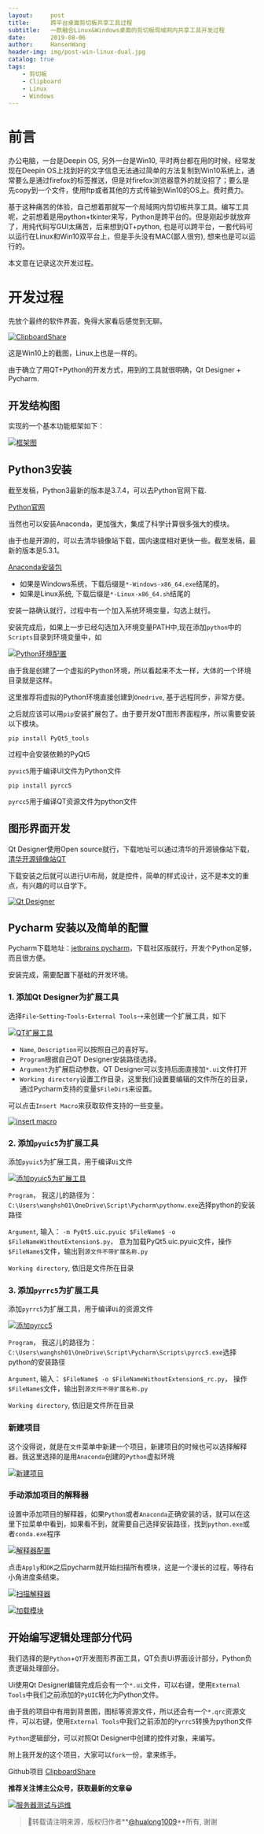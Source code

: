 ```yaml
---
layout:     post
title:      跨平台桌面剪切板共享工具过程
subtitle:   一款融合Linux&Windows桌面的剪切板局域网内共享工具开发过程
date:       2019-08-06
author:     HansenWang
header-img: img/post-win-linux-dual.jpg
catalog: true
tags:
    - 剪切板
    - Clipboard
    - Linux
    - Windows
---
```



# 前言

办公电脑，一台是Deepin OS, 另外一台是Win10, 平时两台都在用的时候，经常发现在Deepin OS上找到好的文字信息无法通过简单的方法复制到Win10系统上，通常要么是通过firefox的标签推送，但是对firefox浏览器意外的就没招了；要么是先copy到一个文件，使用ftp或者其他的方式传输到Win10的OS上。费时费力。

基于这种痛苦的体验，自己想着那就写一个局域网内剪切板共享工具。编写工具呢，之前想着是用python+tkinter来写，Python是跨平台的。但是刚起步就放弃了，用纯代码写GUI太痛苦，后来想到QT+python, 也是可以跨平台，一套代码可以运行在Linux和Win10双平台上，但是手头没有MAC(鄙人很穷), 想来也是可以运行的。

本文意在记录这次开发过程。

# 开发过程

先放个最终的软件界面，免得大家看后感觉到无聊。

[![ClipboardShare](https://i.loli.net/2019/08/08/bHM546FKpSuceaq.png)](https://i.loli.net/2019/08/08/bHM546FKpSuceaq.png)


这是Win10上的截图，Linux上也是一样的。

由于确立了用QT+Python的开发方式，用到的工具就很明确，Qt Designer + Pycharm.

## 开发结构图

实现的一个基本功能框架如下：

[![框架图](https://i.loli.net/2019/08/08/H5iX3sPjWevErom.png)](https://i.loli.net/2019/08/08/H5iX3sPjWevErom.png)


## Python3安装

截至发稿，Python3最新的版本是3.7.4，可以去Python官网下载.

[Python官网](https://www.python.org/)

当然也可以安装Anaconda，更加强大，集成了科学计算很多强大的模块。

由于也是开源的，可以去清华镜像站下载，国内速度相对更快一些。截至发稿，最新的版本是5.3.1。

[Anaconda安装包]( https://mirrors.tuna.tsinghua.edu.cn/anaconda/archive/)

* 如果是Windows系统，下载后缀是`*-Windows-x86_64.exe`结尾的。
* 如果是Linux系统, 下载后缀是`*-Linux-x86_64.sh`结尾的

安装一路确认就行，过程中有一个加入系统环境变量，勾选上就行。

安装完成后，如果上一步已经勾选加入环境变量PATH中,现在添加`python`中的`Scripts`目录到环境变量中，如

[![Python环境配置](https://i.loli.net/2019/08/08/25rVleujSoFv6Xt.png)](https://i.loli.net/2019/08/08/25rVleujSoFv6Xt.png)


由于我是创建了一个虚拟的Python环境，所以看起来不太一样，大体的一个环境目录就是这样。

这里推荐将虚拟的Python环境直接创建到`Onedrive`, 基于远程同步，非常方便。

之后就应该可以用`pip`安装扩展包了。由于要开发QT图形界面程序，所以需要安装以下模块。

`pip install PyQt5_tools`

过程中会安装依赖的PyQt5

`pyuic5`用于编译UI文件为Python文件

`pip install pyrcc5`

`pyrcc5`用于编译QT资源文件为python文件




## 图形界面开发

Qt Designer使用Open source就行，下载地址可以通过清华的开源镜像站下载，[清华开源镜像站QT](https://mirrors.tuna.tsinghua.edu.cn/qt/official_releases/qt/5.13/5.13.0/)

下载安装之后就可以进行UI布局，就是控件，简单的样式设计，这不是本文的重点，有兴趣的可以自学下。

[![Qt Designer](https://i.loli.net/2019/08/08/HaVjlEcKAx74byM.png)](https://i.loli.net/2019/08/08/HaVjlEcKAx74byM.png)


## Pycharm 安装以及简单的配置

Pycharm下载地址：[jetbrains pycharm](https://www.jetbrains.com/pycharm/)，下载社区版就行，开发个Python足够，而且很方便。

安装完成，需要配置下基础的开发环境。

### 1. 添加Qt Designer为扩展工具

选择`File`-`Setting`-`Tools`-`External Tools`-`+`来创建一个扩展工具，如下

[![QT扩展工具](https://i.loli.net/2019/08/08/etnZOIKFTcDfkoG.png)](https://i.loli.net/2019/08/08/etnZOIKFTcDfkoG.png)


* `Name`, `Description`可以按照自己的喜好写。
* `Program`根据自己QT Designer安装路径选择。
* `Argument`为扩展启动参数，QT Designer可以支持后面直接加`*.ui`文件打开
* `Working directory`设置工作目录，这里我们设置要编辑的文件所在的目录，通过Pycharm支持的变量`$FileDir$`来设置。

可以点击`Insert Macro`来获取软件支持的一些变量。

[![insert macro](https://i.loli.net/2019/08/08/1ZnYO53kRDrlTh6.png)](https://i.loli.net/2019/08/08/1ZnYO53kRDrlTh6.png)


### 2. 添加`pyuic5`为扩展工具

添加`pyuic5`为扩展工具，用于编译`Ui`文件

[![添加pyuic5为扩展工具](https://i.loli.net/2019/08/08/H35W27JojNDgqQe.png)](https://i.loli.net/2019/08/08/H35W27JojNDgqQe.png)


`Program`， 我这儿的路径为：`C:\Users\wanghsh01\OneDrive\Script\Pycharm\pythonw.exe`选择python的安装路径

`Argument`, 输入： `-m PyQt5.uic.pyuic $FileName$ -o $FileNameWithoutExtension$.py`， 意为加载PyQt5.uic.pyuic文件，操作`$FileName$`文件，输出到`源文件不带扩展名称.py`

`Working directory`, 依旧是文件所在目录

### 3. 添加`pyrrc5`为扩展工具

添加`pyrrc5`为扩展工具，用于编译`Ui`的资源文件

[![添加pyrcc5](https://i.loli.net/2019/08/08/p9CvJ8OLBouEVbN.png)](https://i.loli.net/2019/08/08/p9CvJ8OLBouEVbN.png)


`Program`， 我这儿的路径为：`C:\Users\wanghsh01\OneDrive\Script\Pycharm\Scripts\pyrcc5.exe`选择python的安装路径

`Argument`, 输入： `$FileName$ -o $FileNameWithoutExtension$_rc.py`， 操作`$FileName$`文件，输出到`源文件不带扩展名称.py`

`Working directory`, 依旧是文件所在目录

### 新建项目

这个没得说，就是在`文件`菜单中新建一个项目，新建项目的时候也可以选择解释器。我这里选择的是用`Anaconda`创建的`Python`虚拟环境

[![新建项目](https://i.loli.net/2019/08/08/ubnolvf25eXRja3.png)](https://i.loli.net/2019/08/08/ubnolvf25eXRja3.png)


### 手动添加项目的解释器

设置中添加项目的解释器，如果`Python`或者`Anaconda`正确安装的话，就可以在这里下拉菜单中看到，如果看不到，就需要自己选择安装路径，找到`python.exe`或者`conda.exe`程序

[![解释器配置](https://i.loli.net/2019/08/08/AWukth9l3fwNLgs.png)](https://i.loli.net/2019/08/08/AWukth9l3fwNLgs.png)


点击`Apply`和`OK`之后pycharm就开始扫描所有模块，这是一个漫长的过程，等待右小角进度条结束。

[![扫描解释器](https://i.loli.net/2019/08/08/j5M9R8EeBuKL3xm.png)](https://i.loli.net/2019/08/08/j5M9R8EeBuKL3xm.png)


[![加载模块](https://i.loli.net/2019/08/08/ksxDcrUptC4TONK.png)](https://i.loli.net/2019/08/08/ksxDcrUptC4TONK.png)


## 开始编写逻辑处理部分代码

我们选择的是`Python`+`QT`开发图形界面工具，QT负责Ui界面设计部分，Python负责逻辑处理部分。

Ui使用Qt Designer编辑完成后会有一个`*.ui`文件，可以右键，使用`External Tools`中我们之前添加的`PyUIC`转化为Python文件。

由于我的项目中有用到背景图，图标等资源文件，所以还会有一个`*.qrc`资源文件，可以右键，使用`External Tools`中我们之前添加的`Pyrrc5`转换为python文件

`Python`逻辑部分，可以对照Qt Designer中创建的控件对象，来编写。

附上我开发的这个项目，大家可以`fork`一份，拿来练手。

Github项目 [ClipboardShare](https://github.com/hualong1009/ClipboardShare)


**推荐关注博主公众号，获取最新的文章😀**

[![服务器测试与运维](https://i.loli.net/2019/08/01/5d42e3a801fb564745.jpg)](https://i.loli.net/2019/08/01/5d42e3a801fb564745.jpg)

> 📌转载请注明来源，版权归作者**[@hualong1009](https://hualong1009.github.io)**所有, 谢谢


